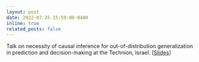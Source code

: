 ```yaml
---
layout: post
date: 2022-07-25 15:59:00-0400
inline: true
related_posts: false
---
```


Talk on necessity of causal inference for out-of-distribution generalization in prediction and decision-making at the Technion, Israel. [[Slides](/assets/pdf/causal-ml-dowhy-prediction-decisionmaking.pdf)]
